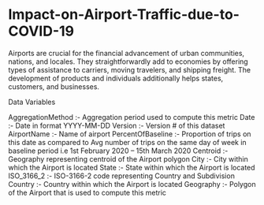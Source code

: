 # Impact-on-Airport-Traffic-due-to-COVID-19
Airports are crucial for the financial advancement of urban communities, nations, and locales. They straightforwardly add to economies by offering types of assistance to carriers, moving travelers, and shipping freight. The development of products and individuals additionally helps states, customers, and businesses.

Data Variables

AggregationMethod :- Aggregation period used to compute this metric
Date :- Date in format YYYY-MM-DD
Version :- Version # of this dataset
AirportName :- Name of airport
PercentOfBaseline :- Proportion of trips on this date as compared to Avg number of trips on the same day of week in baseline period i.e 1st February 2020 – 15th March 2020
Centroid :- Geography representing centroid of the Airport polygon
City :- City within which the Airport is located
State :- State within which the Airport is located
ISO_3166_2 :- ISO-3166-2 code representing Country and Subdivision
Country :- Country within which the Airport is located
Geography :- Polygon of the Airport that is used to compute this metric

